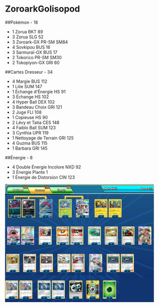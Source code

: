 # ZoroarkGolisopod

##Pokémon - 18

* 1 Zorua BKT 89
* 3 Zorua SLG 52
* 3 Zoroark-GX PR-SM SM84
* 4 Sovkipou BUS 16
* 3 Sarmuraï-GX BUS 17
* 2 Tokorico PR-SM SM30
* 2 Tokopiyon-GX GRI 60

##Cartes Dresseur - 34

* 4 Margie BUS 112
* 1 Lilie SUM 147
* 1 Échange d'Énergie HS 91
* 3 Échange HS 102
* 4 Hyper Ball DEX 102
* 3 Bandeau Choix GRI 121
* 2 Juge FLI 108
* 1 Copieuse HS 90
* 2 Lévy et Tatia CES 148
* 4 Faiblo Ball SUM 123
* 3 Cynthia UPR 119
* 1 Nettoyage de Terrain GRI 125
* 4 Guzma BUS 115
* 1 Barbara GRI 145

##Énergie - 8

* 4 Double Énergie Incolore NXD 92
* 3 Énergie Plante  1
* 1 Énergie de Distorsion CIN 123

![alt text](img/ZoroarkGolisopod.png)